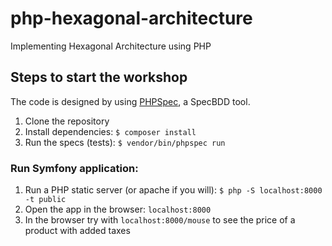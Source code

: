 # php-hexagonal-architecture
Implementing Hexagonal Architecture using PHP

## Steps to start the workshop

The code is designed by using [PHPSpec](http://www.phpspec.net), a SpecBDD tool.

1. Clone the repository
2. Install dependencies: `$ composer install`
3. Run the specs (tests): `$ vendor/bin/phpspec run`

### Run Symfony application:
1. Run a PHP static server (or apache if you will): `$ php -S localhost:8000 -t public`
2. Open the app in the browser: `localhost:8000`
3. In the browser try with `localhost:8000/mouse` to see the price of a product with added taxes 
